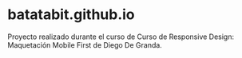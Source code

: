 # batatabit.github.io
Proyecto realizado durante el curso de Curso de Responsive Design: Maquetación Mobile First de Diego De Granda.
